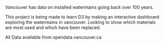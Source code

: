 Vancouver has data on installed watermains going back over 100 years.

This project is being made to learn D3 by making an interactive dashboard exploring the watermains in vancouver. Looking to show which materials are most used and which have been replaced.

All Data available from opendata.vancouver.ca